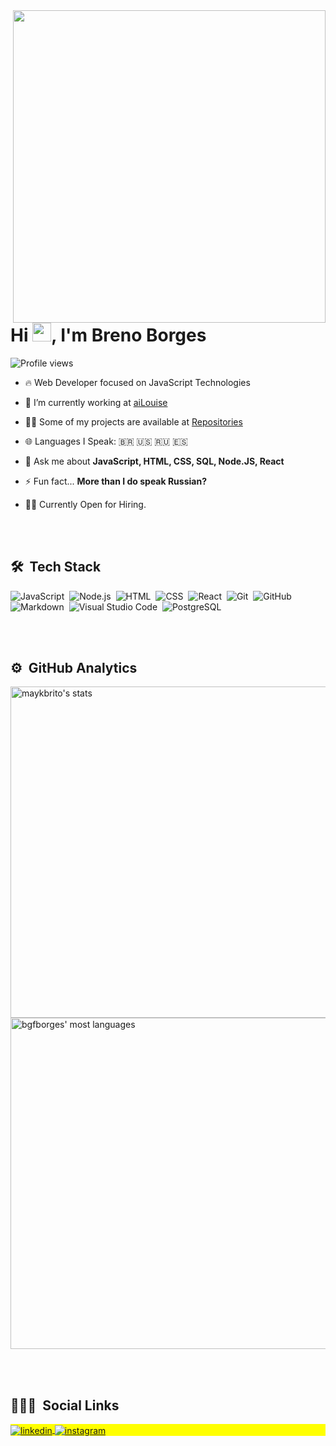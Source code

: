 <img align="right" height="500em" src="https://raw.githubusercontent.com/gist/bgfborges/b02918436c83505a13fb9ce41b8f64e2/raw/86fe8a871ce07df058f03cd65e9586c4dc88b62d/githubcard.svg"/>
<h1 align="left">Hi <img src="https://raw.githubusercontent.com/kaueMarques/kaueMarques/master/hi.gif" width="30px">, I'm Breno Borges</h1>
<p align="left"> <img src="https://komarev.com/ghpvc/?username=bgfborges&color=yellow" alt="Profile views" /> </p>

- 🔥 Web Developer focused on JavaScript Technologies

- 🔭 I’m currently working at [aiLouise](https://ailouise.com)

- 👨‍💻 Some of my projects are available at [Repositories](https://github.com/bgfborges?tab=repositories)

- 🌐 Languages I Speak: 🇧🇷 🇺🇸 🇷🇺 🇪🇸

- 💬 Ask me about **JavaScript, HTML, CSS, SQL, Node.JS, React**

- ⚡ Fun fact... **More than I do speak Russian?**

- 🧑‍💼 Currently Open for Hiring.

<br><br>

## 🛠 &nbsp;Tech Stack

![JavaScript](https://img.shields.io/badge/-JavaScript-05122A?style=flat&logo=javascript)&nbsp;
![Node.js](https://img.shields.io/badge/-Node.js-05122A?style=flat&logo=node.js)&nbsp;
![HTML](https://img.shields.io/badge/-HTML-05122A?style=flat&logo=HTML5)&nbsp;
![CSS](https://img.shields.io/badge/-CSS-05122A?style=flat&logo=CSS3&logoColor=1572B6)&nbsp;
![React](https://img.shields.io/badge/-React-05122A?style=flat&logo=react)&nbsp;
![Git](https://img.shields.io/badge/-Git-05122A?style=flat&logo=git)&nbsp;
![GitHub](https://img.shields.io/badge/-GitHub-05122A?style=flat&logo=github)&nbsp;
![Markdown](https://img.shields.io/badge/-Markdown-05122A?style=flat&logo=markdown)&nbsp;
![Visual Studio Code](https://img.shields.io/badge/-Visual%20Studio%20Code-05122A?style=flat&logo=visual-studio-code&logoColor=007ACC)&nbsp;
![PostgreSQL](https://img.shields.io/badge/-PostgreSQL-05122A?style=flat&logo=postgresql)&nbsp;

<br><br>

## ⚙️ &nbsp;GitHub Analytics

<p align="left">
<img width="530em" src="https://github-readme-stats.vercel.app/api?username=bgfborges&show_icons=true&theme=vision-friendly-dark" alt="maykbrito's stats"/>
<img width="530em" src="https://github-readme-stats.vercel.app/api/top-langs/?username=bgfborges&layout=compact&theme=vision-friendly-dark" alt="bgfborges' most languages"/>
</p>

<br><br>

## 👨🏽‍🦲 &nbsp;Social Links

<p align="left" style="background:yellow">
<a href="https://linkedin.com/in/bgfborges" target="_blank">
  <img align="center" src="https://img.shields.io/badge/-bgfborges-05122A?style=flat&logo=linkedin" alt="linkedin"/>
</a>
<a href="https://instagram.com/bgfborges" target="_blank">
 <img align="center" src="https://img.shields.io/badge/-bgfborges-05122A?style=flat&logo=instagram" alt="instagram"/>
</a>
</p>

<!--
**maykbrito/maykbrito** is a ✨ _special_ ✨ repository because its `README.md` (this file) appears on your GitHub profile.

Here are some ideas to get you started:

- 🔭 I’m currently working on ...
- 🌱 I’m currently learning ...
- 👯 I’m looking to collaborate on ...
- 🤔 I’m looking for help with ...
- 💬 Ask me about ...
- 📫 How to reach me: ...
- 😄 Pronouns: ...
- ⚡ Fun fact: ...
-->
